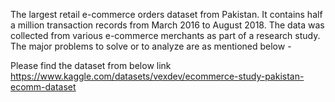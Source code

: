
The largest retail e-commerce orders dataset from Pakistan. It contains half a million transaction records from March 2016 to August 2018. The data was collected from various e-commerce merchants as part of a research
study. The major problems to solve or to analyze are as mentioned below -

Please find the dataset from below link
https://www.kaggle.com/datasets/vexdev/ecommerce-study-pakistan-ecomm-dataset
